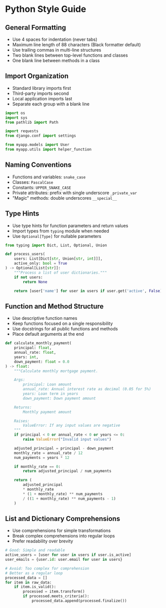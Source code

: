 # Python Style Guide

## General Formatting
- Use 4 spaces for indentation (never tabs)
- Maximum line length of 88 characters (Black formatter default)
- Use trailing commas in multi-line structures
- Two blank lines between top-level functions and classes
- One blank line between methods in a class

## Import Organization
- Standard library imports first
- Third-party imports second
- Local application imports last
- Separate each group with a blank line

```python
import os
import sys
from pathlib import Path

import requests
from django.conf import settings

from myapp.models import User
from myapp.utils import helper_function
```

## Naming Conventions
- Functions and variables: `snake_case`
- Classes: `PascalCase`
- Constants: `UPPER_SNAKE_CASE`
- Private attributes: prefix with single underscore `_private_var`
- "Magic" methods: double underscores `__special__`

## Type Hints
- Use type hints for function parameters and return values
- Import types from `typing` module when needed
- Use `Optional[Type]` for nullable parameters

```python
from typing import Dict, List, Optional, Union

def process_users(
    users: List[Dict[str, Union[str, int]]],
    active_only: bool = True
) -> Optional[List[str]]:
    """Process a list of user dictionaries."""
    if not users:
        return None

    return [user['name'] for user in users if user.get('active', False)]
```

## Function and Method Structure
- Use descriptive function names
- Keep functions focused on a single responsibility
- Use docstrings for all public functions and methods
- Place default arguments at the end

```python
def calculate_monthly_payment(
    principal: float,
    annual_rate: float,
    years: int,
    down_payment: float = 0.0
) -> float:
    """Calculate monthly mortgage payment.

    Args:
        principal: Loan amount
        annual_rate: Annual interest rate as decimal (0.05 for 5%)
        years: Loan term in years
        down_payment: Down payment amount

    Returns:
        Monthly payment amount

    Raises:
        ValueError: If any input values are negative
    """
    if principal < 0 or annual_rate < 0 or years <= 0:
        raise ValueError("Invalid input values")

    adjusted_principal = principal - down_payment
    monthly_rate = annual_rate / 12
    num_payments = years * 12

    if monthly_rate == 0:
        return adjusted_principal / num_payments

    return (
        adjusted_principal
        * monthly_rate
        * (1 + monthly_rate) ** num_payments
        / ((1 + monthly_rate) ** num_payments - 1)
    )
```

## List and Dictionary Comprehensions
- Use comprehensions for simple transformations
- Break complex comprehensions into regular loops
- Prefer readability over brevity

```python
# Good: Simple and readable
active_users = [user for user in users if user.is_active]
user_emails = {user.id: user.email for user in users}

# Avoid: Too complex for comprehension
# Better as a regular loop
processed_data = []
for item in raw_data:
    if item.is_valid():
        processed = item.transform()
        if processed.meets_criteria():
            processed_data.append(processed.finalize())
```
